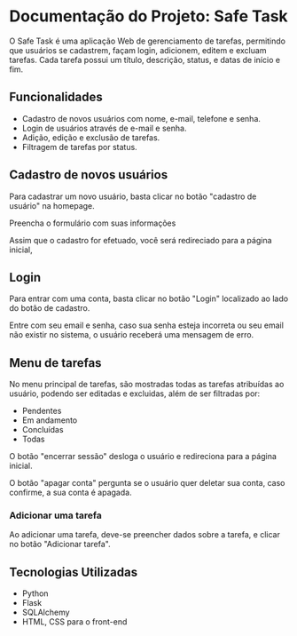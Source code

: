 <h1>Documentação do Projeto: Safe Task</h1>

<p>O Safe Task é uma aplicação Web de gerenciamento de tarefas, permitindo que usuários se cadastrem, façam login, adicionem, editem e excluam tarefas. Cada tarefa possui um título, descrição, status, e datas de início e fim.</p>

<h2>Funcionalidades</h2>
<ul>
  <li>Cadastro de novos usuários com nome, e-mail, telefone e senha.</li>
  <li>Login de usuários através de e-mail e senha.</li>
  <li>Adição, edição e exclusão de tarefas.</li>
  <li>Filtragem de tarefas por status.</li>
</ul>

<h2>Cadastro de novos usuários</h2>
<p>Para cadastrar um novo usuário, basta clicar no botão "cadastro de usuário" na homepage.</p>
<p>Preencha o formulário com suas informações</p>
<p>Assim que o cadastro for efetuado, você será redireciado para a página inicial,</p>

<h2>Login</h2>
<p>Para entrar com uma conta, basta clicar no botão "Login" localizado ao lado do botão de cadastro.</p>
<p>Entre com seu email e senha, caso sua senha esteja incorreta ou seu email não existir no sistema, o usuário receberá uma mensagem de erro.</p>
 
<h2>Menu de tarefas</h2>
<p>No menu principal de tarefas, são mostradas todas as tarefas atribuídas ao usuário, podendo ser editadas e excluidas, além de ser filtradas por:</p>
<ul>
    <li>Pendentes</li>
    <li>Em andamento</li>
    <li>Concluídas</li>
    <li>Todas</li>
</ul>
<p>O botão "encerrar sessão" desloga o usuário e redireciona para a página inicial.</p>
<p>O botão "apagar conta" pergunta se o usuário quer deletar sua conta, caso confirme, a sua conta é apagada.</p>
<h3>Adicionar uma tarefa</h3>
<p>Ao adicionar uma tarefa, deve-se preencher dados sobre a tarefa, e clicar no botão "Adicionar tarefa".</p>

<h2>Tecnologias Utilizadas</h2>
<ul>
  <li>Python</li>
  <li>Flask</li>
  <li>SQLAlchemy</li>
  <li>HTML, CSS para o front-end</li>
</ul>
